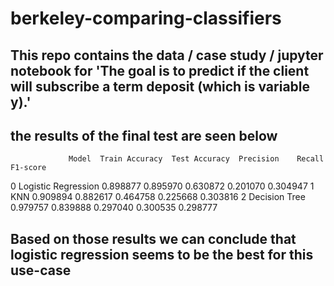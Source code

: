# berkeley-comparing-classifiers

## This repo contains the data / case study / jupyter notebook for 'The goal is to predict if the client will subscribe a term deposit (which is variable y).'

## the results of the final test are seen below 
                 Model  Train Accuracy  Test Accuracy  Precision    Recall     F1-score  
0  Logistic Regression        0.898877       0.895970   0.630872  0.201070     0.304947 
1                  KNN        0.909894       0.882617   0.464758  0.225668     0.303816
2        Decision Tree        0.979757       0.839888   0.297040  0.300535     0.298777 

## Based on those results we can conclude that logistic regression seems to be the best for this use-case